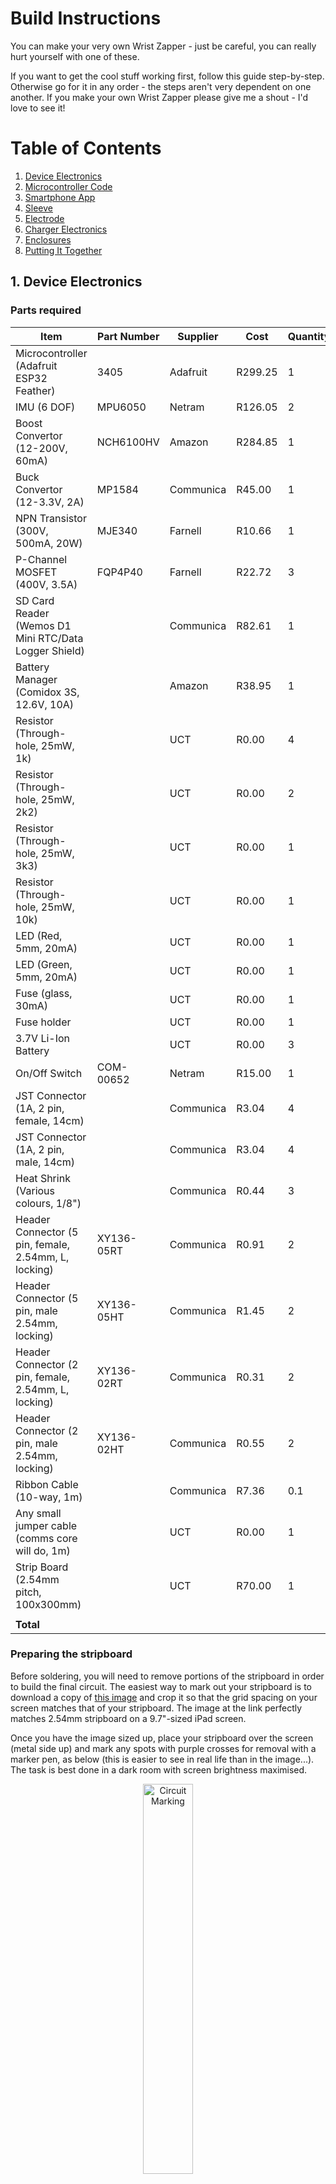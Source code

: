 # Build Instructions

You can make your very own Wrist Zapper - just be careful, you can really hurt yourself with one of these. 

If you want to get the cool stuff working first, follow this guide step-by-step. Otherwise go for it in any order - the steps aren't very dependent on one another. If you make your own Wrist Zapper please give me a shout - I'd love to see it!

# Table of Contents
1. [Device Electronics](#1-device-electronics)
2. [Microcontroller Code](#2-microcontroller-code)
3. [Smartphone App](#3-smartphone-app)
4. [Sleeve](#4-sleeve)
5. [Electrode](#5-electrode)
6. [Charger Electronics](#6-charger-electronics)
7. [Enclosures](#7-enclosures)
8. [Putting It Together](#8-putting-it-together)

## 1. Device Electronics

### Parts required

| Item                                                  | Part Number | Supplier  | Cost    | Quantity | Total Cost |
|-------------------------------------------------------|-------------|-----------|---------|----------|------------|
| Microcontroller (Adafruit ESP32 Feather)              | 3405        | Adafruit  | R299.25 | 1        | R299.25    |
| IMU (6 DOF)                                           | MPU6050     | Netram    | R126.05 | 2        | R252.10    |
| Boost Convertor (12-200V, 60mA)                       | NCH6100HV   | Amazon    | R284.85 | 1        | R284.85    |
| Buck Convertor (12-3.3V, 2A)                          | MP1584      | Communica | R45.00  | 1        | R45.00     |
| NPN Transistor (300V, 500mA, 20W)                     | MJE340      | Farnell   | R10.66  | 1        | R10.66     |
| P-Channel MOSFET (400V, 3.5A)                         | FQP4P40     | Farnell   | R22.72  | 3        | R68.15     |
| SD Card Reader (Wemos D1 Mini RTC/Data Logger Shield) |             | Communica | R82.61  | 1        | R82.61     |
| Battery Manager (Comidox 3S, 12.6V, 10A)              |             | Amazon    | R38.95  | 1        | R38.95     |
| Resistor (Through-hole, 25mW, 1k)                     |             | UCT       | R0.00   | 4        | R0.00      |
| Resistor (Through-hole, 25mW, 2k2)                    |             | UCT       | R0.00   | 2        | R0.00      |
| Resistor (Through-hole, 25mW, 3k3)                    |             | UCT       | R0.00   | 1        | R0.00      |
| Resistor (Through-hole, 25mW, 10k)                    |             | UCT       | R0.00   | 1        | R0.00      |
| LED (Red, 5mm, 20mA)                                  |             | UCT       | R0.00   | 1        | R0.00      |
| LED (Green, 5mm, 20mA)                                |             | UCT       | R0.00   | 1        | R0.00      |
| Fuse (glass, 30mA)                                    |             | UCT       | R0.00   | 1        | R0.00      |
| Fuse holder                                           |             | UCT       | R0.00   | 1        | R0.00      |
| 3.7V Li-Ion Battery                                   |             | UCT       | R0.00   | 3        | R0.00      |
| On/Off Switch                                         | COM-00652   | Netram    | R15.00  | 1        | R15.00     |
| JST Connector (1A, 2 pin, female, 14cm)               |             | Communica | R3.04   | 4        | R12.17     |
| JST Connector (1A, 2 pin, male, 14cm)                 |             | Communica | R3.04   | 4        | R12.17     |
| Heat Shrink (Various colours, 1/8")                   |             | Communica | R0.44   | 3        | R1.32      |
| Header Connector (5 pin, female, 2.54mm, L, locking)  | XY136-05RT  | Communica | R0.91   | 2        | R1.82      |
| Header Connector (5 pin, male 2.54mm, locking)        | XY136-05HT  | Communica | R1.45   | 2        | R2.90      |
| Header Connector (2 pin, female, 2.54mm, L, locking)  | XY136-02RT  | Communica | R0.31   | 2        | R0.62      |
| Header Connector (2 pin, male 2.54mm, locking)        | XY136-02HT  | Communica | R0.55   | 2        | R1.10      |
| Ribbon Cable (10-way, 1m)                             |             | Communica | R7.36   | 0.1      | R0.74      |
| Any small jumper cable (comms core will do, 1m)       |             | UCT       | R0.00   | 1        | R0.00      |
| Strip Board (2.54mm pitch, 100x300mm)                 |             | UCT       | R70.00  | 1        | R70.00     |
| | | | | | |
| **Total** |  |  |  |  | **R1,199.40** |

### Preparing the stripboard

Before soldering, you will need to remove portions of the stripboard in order to build the final circuit. The easiest way to mark out your stripboard is to download a copy of [this image](https://github.com/devsticks/wrist-zapper/raw/master/production_hardware/electronics/circuit_main_inverted_flipped.jpeg) and crop it so that the grid spacing on your screen matches that of your stripboard. The image at the link perfectly matches 2.54mm stripboard on a 9.7"-sized iPad screen. 

Once you have the image sized up, place your stripboard over the screen (metal side up) and mark any spots with purple crosses for removal with a marker pen, as below (this is easier to see in real life than in the image...). The task is best done in a dark room with screen brightness maximised.

<p align="center">
  <img src="https://github.com/devsticks/wrist-zapper/raw/master/images/circuit_marking.JPG" alt="Circuit Marking" width="40%">
</p>

Once marked, use a small drill bit to remove the contact strip at the relevant holes. I would highly recommend checking that you've broken continuity at the marked spots - you could easily destroy some expensive components by getting this wrong, and the further you go the harder it becomes to find these errors.

<p align="center">
  <img src="https://github.com/devsticks/wrist-zapper/raw/master/images/circuit_removed.JPG" alt="Circuit Removed" width="40%">
</p>

The next step is to do a similar thing with [this image](https://github.com/devsticks/wrist-zapper/raw/master/production_hardware/electronics/circuit_main_inverted.jpeg) to mark out the positions of joining wires. This time place the stripboard metal side down on your screen and draw lines over the red areas. 

### Soldering it up

Once you've marked the wires out, neatly solder the thin comms wires into place where required. As far as possible, keep the wires flat - there's not much vertical room for manoeuvre here. The mess of wires connecting the microSD breakout should be connected as follows:

| ESP32 | microSD Shield |
|-------|----------------|
|4|D8|
|5|D5|
|18|D7|
|19|D6|

If you'd like to make your circuit board black (it just looks so much more professional!), now is the time to do so - I used a thick marker pen.

Prepare the buck and boost convertors by tuning them to give 3.3V and 200V respectively when supplied with a 12V input.

From this point it's just a matter of soldering things into place following the layout below. The board loayout is extremely cramped, and some components or breakout boards may need to be (carefully) filed or sanded down to fit. I would recommend starting with the shortest components first, then moving on to the tallest. Note that I've used female headers for the ESP32 and microSD card boards, while the MPU6050 (IMU) and NCH6100HV (Boost Convertor) were soldered straight on with male headers to save space (I know, I know...).

Before you solder in the NCH6100HV - probably the last part you'll add - test that things are on track by connecting a 12V supply to the input jack and switching on the board. If the current spikes as you do so switch it off immediately. If not, good job! Next, test that you're getting 3.3V - and no more! - at all the places you're expecting it, and 0 at all the ground pins. If that's all looking good, continue!

<p align="center">
  <img src="https://github.com/devsticks/wrist-zapper/raw/master/production_hardware/electronics/circuit_main_layout_crop.jpg" alt="Circuit Layout" width="40%">
</p>

The finished product should look something like this:
<p align="center">
  <img src="https://github.com/devsticks/wrist-zapper/raw/master/images/circuit_complete_top.JPG" alt="Circuit Top" width="30%">
  <img src="https://github.com/devsticks/wrist-zapper/raw/master/images/circuit_complete_side.JPG" alt="Circuit Side" width="30%">
  <img src="https://github.com/devsticks/wrist-zapper/raw/master/images/circuit_complete_front.JPG" alt="Circuit Front" width="30%">
</p>

If you've made it this far give someone a high five - you're doing really well! 

## 2. Microcontroller Code

## 3. Smartphone App

## 4. Sleeve

## 5. Electrode

## 6. Charger Electronics

## 7. Enclosures

## 8. Putting It Together
